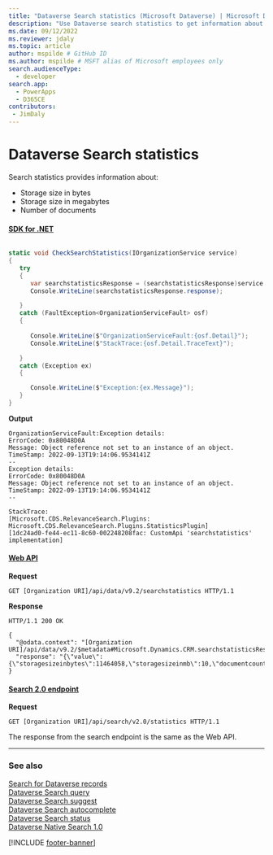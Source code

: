 ```yaml
---
title: "Dataverse Search statistics (Microsoft Dataverse) | Microsoft Docs" # Intent and product brand in a unique string of 43-59 chars including spaces
description: "Use Dataverse search statistics to get information about search usage." # 115-145 characters including spaces. This abstract displays in the search result.
ms.date: 09/12/2022
ms.reviewer: jdaly
ms.topic: article
author: mspilde # GitHub ID
ms.author: mspilde # MSFT alias of Microsoft employees only
search.audienceType: 
  - developer
search.app: 
  - PowerApps
  - D365CE
contributors:
 - JimDaly
---
```

# Dataverse Search statistics

Search statistics provides information about:

- Storage size in bytes
- Storage size in megabytes
- Number of documents

#### [SDK for .NET](#tab/sdk)

```csharp

static void CheckSearchStatistics(IOrganizationService service)
{
   try
   {
      var searchstatisticsResponse = (searchstatisticsResponse)service.Execute(new searchstatisticsRequest());
      Console.WriteLine(searchstatisticsResponse.response);

   }
   catch (FaultException<OrganizationServiceFault> osf)
   {
      
      Console.WriteLine($"OrganizationServiceFault:{osf.Detail}");
      Console.WriteLine($"StackTrace:{osf.Detail.TraceText}");

   }
   catch (Exception ex)
   {

      Console.WriteLine($"Exception:{ex.Message}");
   }            
}

```

**Output**

```
OrganizationServiceFault:Exception details:
ErrorCode: 0x80048D0A
Message: Object reference not set to an instance of an object.
TimeStamp: 2022-09-13T19:14:06.9534141Z
--
Exception details:
ErrorCode: 0x80048D0A
Message: Object reference not set to an instance of an object.
TimeStamp: 2022-09-13T19:14:06.9534141Z
--

StackTrace:
[Microsoft.CDS.RelevanceSearch.Plugins: Microsoft.CDS.RelevanceSearch.Plugins.StatisticsPlugin]
[1dc24ad0-fe44-ec11-8c60-002248208fac: CustomApi 'searchstatistics' implementation]
```

#### [Web API](#tab/webapi)

**Request**

```http
GET [Organization URI]/api/data/v9.2/searchstatistics HTTP/1.1
```

**Response**

```http
HTTP/1.1 200 OK

{
  "@odata.context": "[Organization URI]/api/data/v9.2/$metadata#Microsoft.Dynamics.CRM.searchstatisticsResponse",
  "response": "{\"value\":{\"storagesizeinbytes\":11464058,\"storagesizeinmb\":10,\"documentcount\":13155}}"
}

```

#### [Search 2.0 endpoint](#tab/search)

**Request**

```http
GET [Organization URI]/api/search/v2.0/statistics HTTP/1.1
```

The response from the search endpoint is the same as the Web API.

---


### See also

[Search for Dataverse records](overview.md)<br />
[Dataverse Search query](query.md)<br />
[Dataverse Search suggest](suggest.md)<br />
[Dataverse Search autocomplete](autocomplete.md)<br />
[Dataverse Search status](status.md)<br />
[Dataverse Native Search 1.0](search1.0.md)

[!INCLUDE [footer-banner](../../../includes/footer-banner.md)]